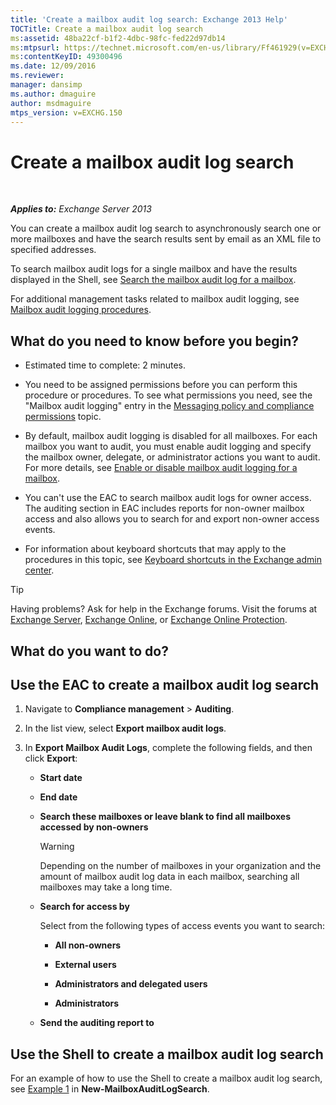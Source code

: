 ```yaml
---
title: 'Create a mailbox audit log search: Exchange 2013 Help'
TOCTitle: Create a mailbox audit log search
ms:assetid: 48ba22cf-b1f2-4dbc-98fc-fed22d97db14
ms:mtpsurl: https://technet.microsoft.com/en-us/library/Ff461929(v=EXCHG.150)
ms:contentKeyID: 49300496
ms.date: 12/09/2016
ms.reviewer: 
manager: dansimp
ms.author: dmaguire
author: msdmaguire
mtps_version: v=EXCHG.150
---
```


# Create a mailbox audit log search

 

_**Applies to:** Exchange Server 2013_


You can create a mailbox audit log search to asynchronously search one or more mailboxes and have the search results sent by email as an XML file to specified addresses.

To search mailbox audit logs for a single mailbox and have the results displayed in the Shell, see [Search the mailbox audit log for a mailbox](search-the-mailbox-audit-log-for-a-mailbox-exchange-2013-help.md).

For additional management tasks related to mailbox audit logging, see [Mailbox audit logging procedures](mailbox-audit-logging-procedures-exchange-2013-help.md).

## What do you need to know before you begin?

  - Estimated time to complete: 2 minutes.

  - You need to be assigned permissions before you can perform this procedure or procedures. To see what permissions you need, see the "Mailbox audit logging" entry in the [Messaging policy and compliance permissions](messaging-policy-and-compliance-permissions-exchange-2013-help.md) topic.

  - By default, mailbox audit logging is disabled for all mailboxes. For each mailbox you want to audit, you must enable audit logging and specify the mailbox owner, delegate, or administrator actions you want to audit. For more details, see [Enable or disable mailbox audit logging for a mailbox](enable-or-disable-mailbox-audit-logging-for-a-mailbox-exchange-2013-help.md).

  - You can't use the EAC to search mailbox audit logs for owner access. The auditing section in EAC includes reports for non-owner mailbox access and also allows you to search for and export non-owner access events.

  - For information about keyboard shortcuts that may apply to the procedures in this topic, see [Keyboard shortcuts in the Exchange admin center](keyboard-shortcuts-in-the-exchange-admin-center-2013-help.md).


> [!TIP]
> Having problems? Ask for help in the Exchange forums. Visit the forums at <A href="https://go.microsoft.com/fwlink/p/?linkid=60612">Exchange Server</A>, <A href="https://go.microsoft.com/fwlink/p/?linkid=267542">Exchange Online</A>, or <A href="https://go.microsoft.com/fwlink/p/?linkid=285351">Exchange Online Protection</A>.



## What do you want to do?

## Use the EAC to create a mailbox audit log search

1.  Navigate to **Compliance management** \> **Auditing**.

2.  In the list view, select **Export mailbox audit logs**.

3.  In **Export Mailbox Audit Logs**, complete the following fields, and then click **Export**:
    
      - **Start date**
    
      - **End date**
    
      - **Search these mailboxes or leave blank to find all mailboxes accessed by non-owners**
        

        > [!WARNING]
        > Depending on the number of mailboxes in your organization and the amount of mailbox audit log data in each mailbox, searching all mailboxes may take a long time.

    
      - **Search for access by**
        
        Select from the following types of access events you want to search:
        
          - **All non-owners**
        
          - **External users**
        
          - **Administrators and delegated users**
        
          - **Administrators**
    
      - **Send the auditing report to**

## Use the Shell to create a mailbox audit log search

For an example of how to use the Shell to create a mailbox audit log search, see [Example 1](https://technet.microsoft.com/en-us/95365cab-bbb2-4a64-8e8f-1c89fa9e0352\(exchg.150\)#example1) in **New-MailboxAuditLogSearch**.

